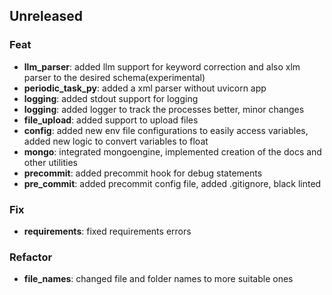 ## Unreleased

### Feat

- **llm_parser**: added llm support for keyword correction and also xlm parser to the desired schema(experimental)
- **periodic_task_py**: added a xml parser without uvicorn app
- **logging**: added stdout support for logging
- **logging**: added logger to track the processes better, minor changes
- **file_upload**: added support to upload files
- **config**: added new env file configurations to easily access variables, added new logic to convert variables to float
- **mongo**: integrated mongoengine, implemented creation of the docs and other utilities
- **precommit**: added precommit hook for debug statements
- **pre_commit**: added precommit config file, added .gitignore, black linted

### Fix

- **requirements**: fixed requirements errors

### Refactor

- **file_names**: changed file and folder names to more suitable ones
